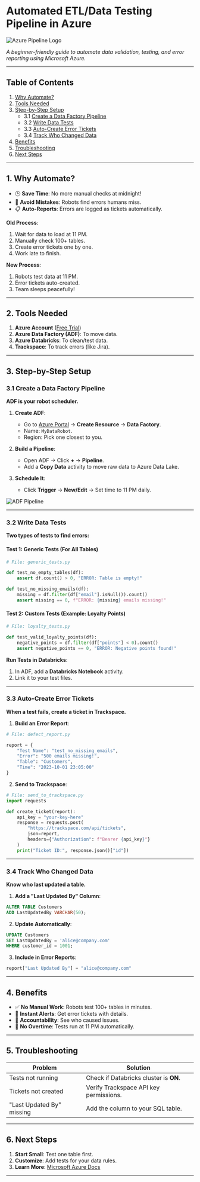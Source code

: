 # Automated ETL/Data Testing Pipeline in Azure  
![Azure Pipeline Logo](https://dummyimage.com/1200x400/0078d4/ffffff&text=Automate+Data+Testing+in+Azure)  

*A beginner-friendly guide to automate data validation, testing, and error reporting using Microsoft Azure.*  

---

## Table of Contents  
1. [Why Automate?](#why-automate)  
2. [Tools Needed](#tools)  
3. [Step-by-Step Setup](#setup)  
   - 3.1 [Create a Data Factory Pipeline](#adf)  
   - 3.2 [Write Data Tests](#tests)  
   - 3.3 [Auto-Create Error Tickets](#tickets)  
   - 3.4 [Track Who Changed Data](#tracking)  
4. [Benefits](#benefits)  
5. [Troubleshooting](#troubleshoot)  
6. [Next Steps](#next)  

---

## 1. Why Automate? <a name="why-automate"></a>  
- 🕒 **Save Time**: No more manual checks at midnight!  
- 🚫 **Avoid Mistakes**: Robots find errors humans miss.  
- 📋 **Auto-Reports**: Errors are logged as tickets automatically.  

**Old Process**:  
1. Wait for data to load at 11 PM.  
2. Manually check 100+ tables.  
3. Create error tickets one by one.  
4. Work late to finish.  

**New Process**:  
1. Robots test data at 11 PM.  
2. Error tickets auto-created.  
3. Team sleeps peacefully!  

---

## 2. Tools Needed <a name="tools"></a>  
1. **Azure Account** ([Free Trial](https://azure.microsoft.com/))  
2. **Azure Data Factory (ADF)**: To move data.  
3. **Azure Databricks**: To clean/test data.  
4. **Trackspace**: To track errors (like Jira).  

---

## 3. Step-by-Step Setup <a name="setup"></a>  

### 3.1 Create a Data Factory Pipeline <a name="adf"></a>  
**ADF is your robot scheduler.**  

1. **Create ADF**:  
   - Go to [Azure Portal](https://portal.azure.com/) → **Create Resource** → **Data Factory**.  
   - Name: `MyDataRobot`.  
   - Region: Pick one closest to you.  

2. **Build a Pipeline**:  
   - Open ADF → Click **+** → **Pipeline**.  
   - Add a **Copy Data** activity to move raw data to Azure Data Lake.  

3. **Schedule It**:  
   - Click **Trigger** → **New/Edit** → Set time to 11 PM daily.  

![ADF Pipeline](https://dummyimage.com/800x200/555/fff&text=ADF+Daily+Schedule)  

---

### 3.2 Write Data Tests <a name="tests"></a>  
**Two types of tests to find errors:**  

#### **Test 1: Generic Tests (For All Tables)**  
```python  
# File: generic_tests.py  

def test_no_empty_tables(df):  
    assert df.count() > 0, "ERROR: Table is empty!"  

def test_no_missing_emails(df):  
    missing = df.filter(df["email"].isNull()).count()  
    assert missing == 0, f"ERROR: {missing} emails missing!"  
```  

#### **Test 2: Custom Tests (Example: Loyalty Points)**  
```python  
# File: loyalty_tests.py  

def test_valid_loyalty_points(df):  
    negative_points = df.filter(df["points"] < 0).count()  
    assert negative_points == 0, "ERROR: Negative points found!"  
```  

**Run Tests in Databricks**:  
1. In ADF, add a **Databricks Notebook** activity.  
2. Link it to your test files.  

---

### 3.3 Auto-Create Error Tickets <a name="tickets"></a>  
**When a test fails, create a ticket in Trackspace.**  

1. **Build an Error Report**:  
```python  
# File: defect_report.py  

report = {  
    "Test Name": "test_no_missing_emails",  
    "Error": "500 emails missing!",  
    "Table": "Customers",  
    "Time": "2023-10-01 23:05:00"  
}  
```  

2. **Send to Trackspace**:  
```python  
# File: send_to_trackspace.py  
import requests  

def create_ticket(report):  
    api_key = "your-key-here"  
    response = requests.post(  
        "https://trackspace.com/api/tickets",  
        json=report,  
        headers={"Authorization": f"Bearer {api_key}"}  
    )  
    print("Ticket ID:", response.json()["id"])  
```  

---

### 3.4 Track Who Changed Data <a name="tracking"></a>  
**Know who last updated a table.**  

1. **Add a "Last Updated By" Column**:  
```sql  
ALTER TABLE Customers  
ADD LastUpdatedBy VARCHAR(50);  
```  

2. **Update Automatically**:  
```sql  
UPDATE Customers  
SET LastUpdatedBy = 'alice@company.com'  
WHERE customer_id = 1001;  
```  

3. **Include in Error Reports**:  
```python  
report["Last Updated By"] = "alice@company.com"  
```  

---

## 4. Benefits <a name="benefits"></a>  
- ✅ **No Manual Work**: Robots test 100+ tables in minutes.  
- 📩 **Instant Alerts**: Get error tickets with details.  
- 👤 **Accountability**: See who caused issues.  
- 📅 **No Overtime**: Tests run at 11 PM automatically.  

---

## 5. Troubleshooting <a name="troubleshoot"></a>  

| Problem                  | Solution                                  |  
|--------------------------|-------------------------------------------|  
| Tests not running         | Check if Databricks cluster is **ON**.    |  
| Tickets not created       | Verify Trackspace API key permissions.    |  
| "Last Updated By" missing | Add the column to your SQL table.         |  

---

## 6. Next Steps <a name="next"></a>  
1. **Start Small**: Test one table first.  
2. **Customize**: Add tests for your data rules.  
3. **Learn More**: [Microsoft Azure Docs](https://learn.microsoft.com/azure/data-factory/)  

--- 
